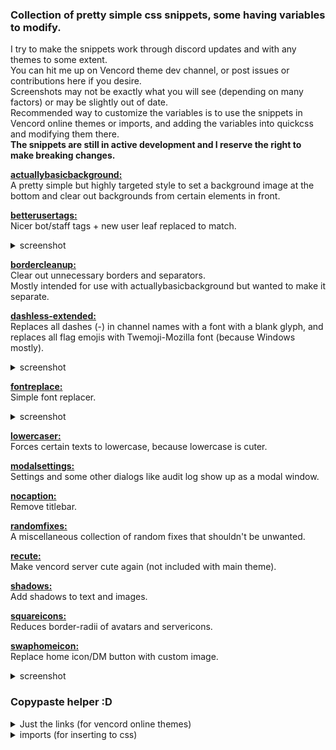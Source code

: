 ### Collection of pretty simple css snippets, some having variables to modify.
I try to make the snippets work through discord updates and with any themes to some extent.  
You can hit me up on Vencord theme dev channel, or post issues or contributions here if you desire.  
Screenshots may not be exactly what you will see (depending on many factors) or may be slightly out of date.  
Recommended way to customize the variables is to use the snippets in Vencord online themes or imports, and adding the variables into quickcss and modifying them there.  
**The snippets are still in active development and I reserve the right to make breaking changes.**

**[actuallybasicbackground:](actuallybasicbackground.theme.css)**  
A pretty simple but highly targeted style to set a background image at the bottom and clear out backgrounds from certain elements in front.

**[betterusertags:](betterusertags.theme.css)**  
Nicer bot/staff tags + new user leaf replaced to match.
<details> <summary>screenshot</summary>
<img src="https://github.com/nvhhr/discordcss/assets/34724502/d0573ef8-8ed3-43cf-955b-7d5aa4bfa715">
</details>

**[bordercleanup:](bordercleanup.theme.css)**  
Clear out unnecessary borders and separators.  
Mostly intended for use with actuallybasicbackground but wanted to make it separate.

**[dashless-extended:](dashless-extended.theme.css)**  
Replaces all dashes (-) in channel names with a font with a blank glyph, and replaces all flag emojis with Twemoji-Mozilla font (because Windows mostly).
<details> <summary>screenshot</summary>
<img src="https://github.com/nvhhr/discordcss/assets/34724502/da4ddde8-1f46-4185-91b3-0a29b2b9749d">
</details>

**[fontreplace:](fontreplace.theme.css)**  
Simple font replacer.
<details> <summary>screenshot</summary>
<img src="https://github.com/nvhhr/discordcss/assets/34724502/34724502/6fab5f33-abd3-48fe-82dd-0de8f852438f">
</details>

**[lowercaser:](lowercaser.theme.css)**  
Forces certain texts to lowercase, because lowercase is cuter.

**[modalsettings:](modalsettings.theme.css)**  
Settings and some other dialogs like audit log show up as a modal window.

**[nocaption:](nocaption.theme.css)**  
Remove titlebar.

**[randomfixes:](randomfixes.theme.css)**  
A miscellaneous collection of random fixes that shouldn't be unwanted.

**[recute:](recute.theme.css)**  
Make vencord server cute again (not included with main theme).

**[shadows:](shadows.theme.css)**  
Add shadows to text and images.

**[squareicons:](squareicons.theme.css)**  
Reduces border-radii of avatars and servericons.

**[swaphomeicon:](swaphomeicon.theme.css)**  
Replace home icon/DM button with custom image.
<details> <summary>screenshot</summary>
<img src="https://github.com/nvhhr/discordcss/assets/34724502/95f6fa66-ab6b-40ed-b368-bd09970be277">
</details>


### Copypaste helper :D
<details>
<summary>Just the links (for vencord online themes)</summary>

```
https://raw.githubusercontent.com/nvhhr/discordcss/main/snippets/actuallybasicbackground.theme.css
https://raw.githubusercontent.com/nvhhr/discordcss/main/snippets/betterusertags.theme.css
https://raw.githubusercontent.com/nvhhr/discordcss/main/snippets/bordercleanup.theme.css
https://raw.githubusercontent.com/nvhhr/discordcss/main/snippets/dashless-extended.theme.css
https://raw.githubusercontent.com/nvhhr/discordcss/main/snippets/fontreplace.theme.css
https://raw.githubusercontent.com/nvhhr/discordcss/main/snippets/lowercaser.theme.css
https://raw.githubusercontent.com/nvhhr/discordcss/main/snippets/modalsettings.theme.css
https://raw.githubusercontent.com/nvhhr/discordcss/main/snippets/nocaption.theme.css
https://raw.githubusercontent.com/nvhhr/discordcss/main/snippets/randomfixes.theme.css
https://raw.githubusercontent.com/nvhhr/discordcss/main/snippets/recute.theme.css
https://raw.githubusercontent.com/nvhhr/discordcss/main/snippets/shadows.theme.css
https://raw.githubusercontent.com/nvhhr/discordcss/main/snippets/squareicons.theme.css
https://raw.githubusercontent.com/nvhhr/discordcss/main/snippets/swaphomeicon.theme.css
```
</details>

<details>
<summary>imports (for inserting to css)</summary>

```css
@import url("https://raw.githubusercontent.com/nvhhr/discordcss/main/snippets/actuallybasicbackground.theme.css");
@import url("https://raw.githubusercontent.com/nvhhr/discordcss/main/snippets/betterusertags.theme.css");
@import url("https://raw.githubusercontent.com/nvhhr/discordcss/main/snippets/bordercleanup.theme.css");
@import url("https://raw.githubusercontent.com/nvhhr/discordcss/main/snippets/dashless-extended.theme.css");
@import url("https://raw.githubusercontent.com/nvhhr/discordcss/main/snippets/fontreplace.theme.css");
@import url("https://raw.githubusercontent.com/nvhhr/discordcss/main/snippets/lowercaser.theme.css");
@import url("https://raw.githubusercontent.com/nvhhr/discordcss/main/snippets/modalsettings.theme.css");
@import url("https://raw.githubusercontent.com/nvhhr/discordcss/main/snippets/nocaption.theme.css");
@import url("https://raw.githubusercontent.com/nvhhr/discordcss/main/snippets/randomfixes.theme.css");
@import url("https://raw.githubusercontent.com/nvhhr/discordcss/main/snippets/recute.theme.css");
@import url("https://raw.githubusercontent.com/nvhhr/discordcss/main/snippets/shadows.theme.css");
@import url("https://raw.githubusercontent.com/nvhhr/discordcss/main/snippets/squareicons.theme.css");
@import url("https://raw.githubusercontent.com/nvhhr/discordcss/main/snippets/swaphomeicon.theme.css");
```
</details>


